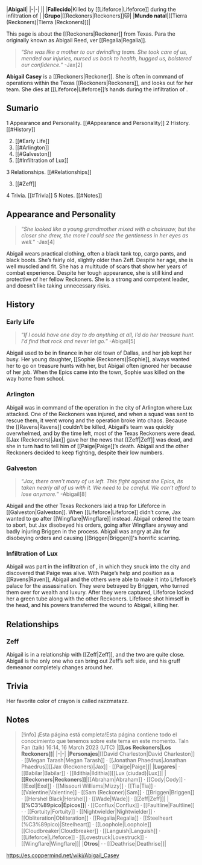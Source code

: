 |**Abigail**|
|-|-|
||
|**Fallecido**|Killed by [[Lifeforce\|Lifeforce]] during the infiltration of |
|**Grupo**|[[Reckoners\|Reckoners]]🐱︎|
|**Mundo natal**|[[Tierra (Reckoners)\|Tierra (Reckoners)]]|

This page is about the [[Reckoners\|Reckoner]] from Texas. Para the  originally known as Abigail Reed, ver [[Regalia\|Regalia]].
>“*She was like a mother to our dwindling team. She took care of us, mended our injuries, nursed us back to health, hugged us, bolstered our confidence.*”
\-Jax[2]


**Abigail Casey** is a [[Reckoners\|Reckoner]]. She is often in command of operations within the Texas [[Reckoners\|Reckoners]], and looks out for her team. She dies at [[Lifeforce\|Lifeforce]]’s hands during the infiltration of .

## Sumario

1 Appearance and Personality. [[#Appearance and Personality]] 
2 History. [[#History]] 

2. [[#Early Life]] 
2. [[#Arlington]] 
2. [[#Galveston]] 
2. [[#Infiltration of Lux]] 


3 Relationships. [[#Relationships]] 

3. [[#Zeff]] 


4 Trivia. [[#Trivia]] 
5 Notes. [[#Notes]] 


## Appearance and Personality
>“*She looked like a young grandmother mixed with a chainsaw, but the closer she drew, the more I could see the gentleness in her eyes as well.*”
\-Jax[4]


Abigail wears practical clothing, often a black tank top, cargo pants, and black boots. She’s fairly old, slightly older than Zeff. Despite her age, she is well muscled and fit. She has a multitude of scars that show her years of combat experience. Despite her tough appearance, she is still kind and protective of her fellow Reckoners. She is a strong and competent leader, and doesn’t like taking unnecessary risks.

## History
### Early Life
>“*If I could have one day to do anything at all, I’d do her treasure hunt. I’d find that rock and never let go.*”
\-Abigail[5]


Abigail used to be in finance in her old town of Dallas, and her job kept her busy. Her young daughter, [[Sophie (Reckoners)\|Sophie]], always wanted her to go on treasure hunts with her, but Abigail often ignored her because of her job. When the Epics came into the town, Sophie was killed on the way home from school.

### Arlington
Abigail was in command of the operation in the city of Arlington where Lux attacked. One of the Reckoners was injured, and when a squad was sent to rescue them, it went wrong and the operation broke into chaos. Because the [[Ravens\|Ravens]] couldn’t be killed, Abigail’s team was quickly overwhelmed, and by the time  left, most of the Texas Reckoners were dead. [[Jax (Reckoners)\|Jax]] gave her the news that [[Zeff\|Zeff]] was dead, and she in turn had to tell him of [[Paige\|Paige]]’s death. Abigail and the other Reckoners decided to keep fighting, despite their low numbers.

### Galveston
>“*Jax, there aren’t many of us left. This fight against the Epics, its taken nearly all of us with it. We need to be careful. We can’t afford to lose anymore.*”
\-Abigail[8]


Abigail and the other Texas Reckoners laid a trap for Lifeforce in [[Galveston\|Galveston]]. When [[Lifeforce\|Lifeforce]] didn’t come, Jax wanted to go after [[Wingflare\|Wingflare]] instead. Abigail ordered the team to abort, but Jax disobeyed his orders, going after Wingflare anyway and badly injuring Briggen in the process. Abigail was angry at Jax for disobeying orders and causing [[Briggen\|Briggen]]'s horrific scarring.

### Infiltration of Lux
Abigail was part in the infiltration of , in which they snuck into the city and discovered that Paige was alive. With Paige’s help and position as a [[Ravens\|Raven]], Abigail and the others were able to make it into Lifeforce’s palace for the assassination. They were betrayed by Briggen, who turned them over for wealth and luxury. After they were captured, Lifeforce locked her a green tube along with the other Reckoners. Lifeforce shot himself in the head, and his powers transferred the wound to Abigail, killing her.

## Relationships
### Zeff
Abigail is in a relationship with [[Zeff\|Zeff]], and the two are quite close. Abigail is the only one who can bring out Zeff’s soft side, and his gruff demeanor completely changes around her.

## Trivia
Her favorite color of crayon is called razzmatazz.
## Notes

> [!info] ¡Esta página está completa!Esta página contiene todo el conocimiento que tenemos sobre este tema en este momento.
Taln Fan (talk) 16:14, 16 March 2023 (UTC)
|**[[Los Reckoners\|Los Reckoners]]**|
|-|-|
|**Personajes**|[[David Charleston\|David Charleston]] · [[Megan Tarash\|Megan Tarash]] · [[Jonathan Phaedrus\|Jonathan Phaedrus]][[Jax (Reckoners)\|Jax]] · [[Paige\|Paige]]|
|**Lugares**| · [[Babilar\|Babilar]] · [[Ildithia\|Ildithia]][[Lux (ciudad)\|Lux]]|
|**[[Reckoners\|Reckoners]]**|[[Abraham\|Abraham]] · [[Cody\|Cody]] · [[Exel\|Exel]] · [[Missouri Williams\|Mizzy]] · [[Tia\|Tia]] · [[Valentine\|Valentine]] · [[Sam (Reckoner)\|Sam]] · [[Briggen\|Briggen]] · [[Hershel Black\|Hershel]] · [[Wade\|Wade]] · [[Zeff\|Zeff]]|
|**[[%C3%89pico\|Épicos]]**| · [[Conflux\|Conflux]] · [[Faultline\|Faultline]] ·  · [[Fortuity\|Fortuity]] · [[Nightwielder\|Nightwielder]] · [[Obliteration\|Obliteration]] · [[Regalia\|Regalia]] · [[Steelheart (%C3%89pico)\|Steelheart]] · [[Loophole\|Loophole]][[Cloudbreaker\|Cloudbreaker]] · [[Languish\|Languish]] · [[Lifeforce\|Lifeforce]] · [[Lovestruck\|Lovestruck]] · [[Wingflare\|Wingflare]]|
|**Otros**| ·  · [[Deathrise\|Deathrise]]|



https://es.coppermind.net/wiki/Abigail_Casey